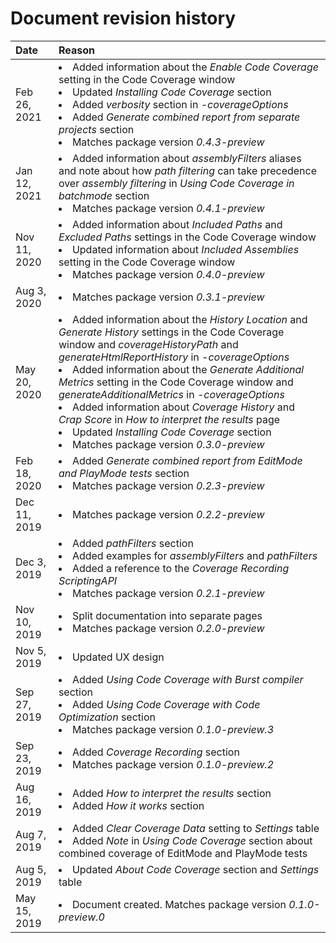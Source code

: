 # Document revision history

|Date|Reason|
|:---|:---|
|Feb 26, 2021|<li>Added information about the *Enable Code Coverage* setting in the Code Coverage window<li>Updated *Installing Code Coverage* section<li>Added *verbosity* section in *-coverageOptions*<li>Added *Generate combined report from separate projects* section<li>Matches package version *0.4.3-preview*|
|Jan 12, 2021|<li>Added information about *assemblyFilters* aliases and note about how *path filtering* can take precedence over *assembly filtering* in *Using Code Coverage in batchmode* section<li>Matches package version *0.4.1-preview*|
|Nov 11, 2020|<li>Added information about *Included Paths* and *Excluded Paths* settings in the Code Coverage window<li>Updated information about *Included Assemblies* setting in the Code Coverage window<li>Matches package version *0.4.0-preview*|
|Aug 3, 2020|<li>Matches package version *0.3.1-preview*|
|May 20, 2020|<li>Added information about the *History Location* and *Generate History* settings in the Code Coverage window and *coverageHistoryPath* and *generateHtmlReportHistory* in *-coverageOptions*<li>Added information about the *Generate Additional Metrics* setting in the Code Coverage window and *generateAdditionalMetrics* in *-coverageOptions*<li>Added information about *Coverage History* and *Crap Score* in *How to interpret the results* page<li>Updated *Installing Code Coverage* section<li>Matches package version *0.3.0-preview*|
|Feb 18, 2020|<li>Added *Generate combined report from EditMode and PlayMode tests* section<li>Matches package version *0.2.3-preview*|
|Dec 11, 2019|<li>Matches package version *0.2.2-preview*|
|Dec 3, 2019|<li>Added *pathFilters* section<li>Added examples for *assemblyFilters* and *pathFilters*<li>Added a reference to the *Coverage Recording ScriptingAPI*<li>Matches package version *0.2.1-preview*|
|Nov 10, 2019|<li>Split documentation into separate pages<li>Matches package version *0.2.0-preview*|
|Nov 5, 2019|<li>Updated UX design|
|Sep 27, 2019|<li>Added *Using Code Coverage with Burst compiler* section<li>Added *Using Code Coverage with Code Optimization* section<li>Matches package version *0.1.0-preview.3*|
|Sep 23, 2019|<li>Added *Coverage Recording* section<li>Matches package version *0.1.0-preview.2*|
|Aug 16, 2019|<li>Added *How to interpret the results* section<li>Added *How it works* section|
|Aug 7, 2019|<li>Added *Clear Coverage Data* setting to *Settings* table<li>Added *Note* in *Using Code Coverage* section about combined coverage of EditMode and PlayMode tests|
|Aug 5, 2019|<li>Updated *About Code Coverage* section and *Settings* table|
|May 15, 2019|<li>Document created. Matches package version *0.1.0-preview.0*|

